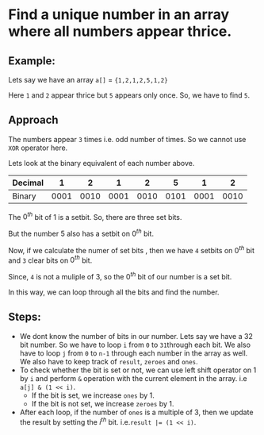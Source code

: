 # Find a unique number in an array where all numbers appear thrice.

## Example:

Lets say we have an array `a[]` = `{1,2,1,2,5,1,2}`

Here `1` and `2` appear thrice but `5` appears only once. So, we have to find `5`.


## Approach

The numbers appear `3` times i.e. odd number of times. So we cannot use `XOR` operator here.

Lets look at the binary equivalent of each number above.

|  Decimal  |  1  |  2  |  1  |  2  |  5  |  1  |  2  |
|------|-----|-----|-----|-----|-----|-----|-----|
| Binary| 0001| 0010| 0001| 0010| 0101| 0001| 0010|

The $0^{th}$ bit of 1 is a setbit. So, there are three set bits.

But the number 5 also has a setbit on $0^{th}$ bit. 

Now, if we calculate the numer of set bits , then we have `4` setbits on $0^{th}$ bit and `3` clear bits on $0^{th}$ bit.

Since, `4` is not a muliple of 3, so the $0^{th}$ bit of our number is a set bit. 

In this way, we can loop through all the bits and find the number.

## Steps:

- We dont know the number of bits in our number. Lets say we have a 32 bit number. So we have to loop `i` from `0` to `31`through each bit. We also have to loop `j` from `0` to `n-1` through each number in the array as well. We also have to keep track of `result`, `zeroes` and `ones`.
- To check whether the bit is set or not, we can use left shift operator on 1 by `i` and perform `&` operation with the current element in the array. i.e `a[j] & (1 << i)`.
	- If the bit is set, we increase `ones` by 1.
	- If the bit is not set, we increase `zeroes` by 1.
- After each loop, if the number of `ones` is a multiple of 3, then we update the result by setting the $i^{th}$ bit. i.e.`result |= (1 << i)`.
